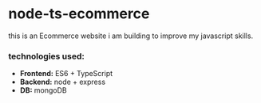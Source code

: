 # node-ts-ecommerce

this is an Ecommerce website i am building to improve my javascript skills.

### technologies used:

- **Frontend:** ES6 + TypeScript
- **Backend:** node + express
- **DB:** mongoDB
